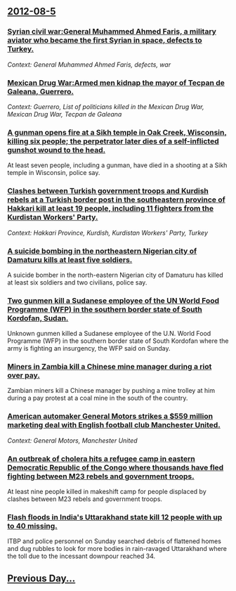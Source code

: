 ## [2012-08-5](/news/2012/08/5/index.md)

### [Syrian civil war:General Muhammed Ahmed Faris, a military aviator who became the first Syrian in space, defects to Turkey. ](/news/2012/08/5/syrian-civil-war-pgeneral-muhammed-ahmed-faris-a-military-aviator-who-became-the-first-syrian-in-space-defects-to-turkey.md)
_Context: General Muhammed Ahmed Faris, defects, war_

### [Mexican Drug War:Armed men kidnap the mayor of Tecpan de Galeana, Guerrero. ](/news/2012/08/5/mexican-drug-war-parmed-men-kidnap-the-mayor-of-tecpa-n-de-galeana-guerrero.md)
_Context: Guerrero, List of politicians killed in the Mexican Drug War, Mexican Drug War, Tecpan de Galeana_

### [A gunman opens fire at a Sikh temple in Oak Creek, Wisconsin, killing six people; the perpetrator later dies of a self-inflicted gunshot wound to the head. ](/news/2012/08/5/a-gunman-opens-fire-at-a-sikh-temple-in-oak-creek-wisconsin-killing-six-people-the-perpetrator-later-dies-of-a-self-inflicted-gunshot-wou.md)
At least seven people, including a gunman, have died in a shooting at a Sikh temple in Wisconsin, police say.

### [Clashes between Turkish government troops and Kurdish rebels at a Turkish border post in the southeastern province of Hakkari kill at least 19 people, including 11 fighters from the Kurdistan Workers' Party. ](/news/2012/08/5/clashes-between-turkish-government-troops-and-kurdish-rebels-at-a-turkish-border-post-in-the-southeastern-province-of-hakkac-ri-kill-at-least.md)
_Context: Hakkari Province, Kurdish, Kurdistan Workers' Party, Turkey_

### [A suicide bombing in the northeastern Nigerian city of Damaturu kills at least five soldiers. ](/news/2012/08/5/a-suicide-bombing-in-the-northeastern-nigerian-city-of-damaturu-kills-at-least-five-soldiers.md)
A suicide bomber in the north-eastern Nigerian city of Damaturu has killed at least six soldiers and two civilians, police say.

### [Two gunmen kill a Sudanese employee of the UN World Food Programme (WFP) in the southern border state of South Kordofan, Sudan. ](/news/2012/08/5/two-gunmen-kill-a-sudanese-employee-of-the-un-world-food-programme-wfp-in-the-southern-border-state-of-south-kordofan-sudan.md)
Unknown gunmen killed a Sudanese employee of the U.N. World Food Programme (WFP) in the southern border state of South Kordofan where the army is fighting an insurgency, the WFP said on Sunday.

### [Miners in Zambia kill a Chinese mine manager during a riot over pay. ](/news/2012/08/5/miners-in-zambia-kill-a-chinese-mine-manager-during-a-riot-over-pay.md)
Zambian miners kill a Chinese manager by pushing a mine trolley at him during a pay protest at a coal mine in the south of the country.

### [American automaker General Motors strikes a $559 million marketing deal with English football club Manchester United. ](/news/2012/08/5/american-automaker-general-motors-strikes-a-559-million-marketing-deal-with-english-football-club-manchester-united.md)
_Context: General Motors, Manchester United_

### [An outbreak of cholera hits a refugee camp in eastern Democratic Republic of the Congo where thousands have fled fighting between M23 rebels and government troops. ](/news/2012/08/5/an-outbreak-of-cholera-hits-a-refugee-camp-in-eastern-democratic-republic-of-the-congo-where-thousands-have-fled-fighting-between-m23-rebels.md)
At least nine people killed in makeshift camp for people displaced by clashes between M23 rebels and government troops.

### [Flash floods in India's Uttarakhand state kill 12 people with up to 40 missing. ](/news/2012/08/5/flash-floods-in-india-s-uttarakhand-state-kill-12-people-with-up-to-40-missing.md)
ITBP and police personnel on Sunday searched debris of flattened homes and dug rubbles to look for more bodies in rain-ravaged Uttarakhand where the toll due to the incessant downpour reached 34.

## [Previous Day...](/news/2012/08/4/index.md)

